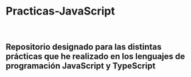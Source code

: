 <h1>Practicas-JavaScript</h1>
<br>
<h2>Repositorio designado para las distintas prácticas que he realizado en los lenguajes de programación JavaScript y TypeScript</h2>

